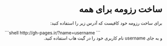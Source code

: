 <div dir="rtl">

# ساخت رزومه برای همه

برای ساخت رزومه خود کافیست که آدرس زیر را استفاده کنید:

</div>
```shell
http://gh-pages.ir/?name=username
```
<div dir="rtl">
و به جای username نام کاربری خود را در گیت هاب استفاده کنید.
<div>
